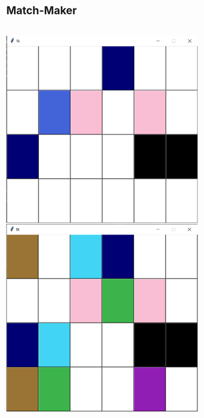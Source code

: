 # Match-Maker

<br>

![](https://github.com/JayantGoel001/Match-Maker/blob/master/match-maker1.png)
![](https://github.com/JayantGoel001/Match-Maker/blob/master/match-maker2.png)